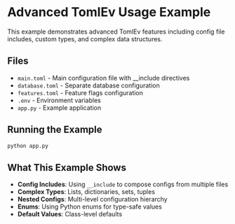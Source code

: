 # Advanced TomlEv Usage Example

This example demonstrates advanced TomlEv features including config file includes, custom types, and complex data structures.

## Files

- `main.toml` - Main configuration file with __include directives
- `database.toml` - Separate database configuration
- `features.toml` - Feature flags configuration
- `.env` - Environment variables
- `app.py` - Example application

## Running the Example

```bash
python app.py
```

## What This Example Shows

- **Config Includes**: Using `__include` to compose configs from multiple files
- **Complex Types**: Lists, dictionaries, sets, tuples
- **Nested Configs**: Multi-level configuration hierarchy
- **Enums**: Using Python enums for type-safe values
- **Default Values**: Class-level defaults
